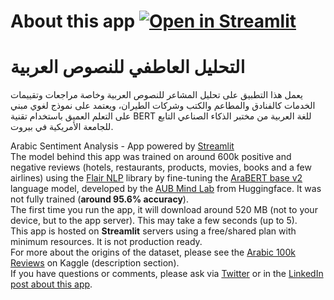 # About this app  [![Open in Streamlit](https://static.streamlit.io/badges/streamlit_badge_black_white.svg)](https://share.streamlit.io/abufadl/arsent/app.py)
# التحليل العاطفي للنصوص العربية 
يعمل هذا التطبيق على تحليل المشاعر للنصوص العربية وخاصة مراجعات وتقييمات الخدمات كالفنادق والمطاعم والكتب وشركات الطيران، ويعتمد على نموذج لغوي مبني على التعلم العميق باستخدام تقنية 
BERT للغة العربية من مختبر الذكاء الصناعي التابع للجامعة الأمريكية في بيروت.

Arabic Sentiment Analysis - App powered by [Streamlit](https://docs.streamlit.io/)  
The model behind this app was trained on around 600k positive and negative reviews (hotels, restaurants, products, movies, books and a few airlines) using the [Flair NLP](https://github.com/flairNLP/flair/) library by fine-tuning the [AraBERT base v2](https://huggingface.co/aubmindlab/bert-base-arabertv02) language model, developed by the [AUB Mind Lab](sites.aub.edu.lb/mindlab/) from Huggingface. It was not fully trained (__around 95.6% accuracy__).    
The first time you run the app, it will download around 520 MB (not to your device, but to the app server). This may take a few seconds (up to 5).  
This app is hosted on __Streamlit__ servers using a free/shared plan with minimum resources. It is not production ready.  
For more about the origins of the dataset, please see the [Arabic 100k Reviews](https://www.kaggle.com/abedkhooli/arabic-100k-reviews) on Kaggle (description section).   
If you have questions or comments, please ask via [Twitter](https://twitter.com/akhooli) or in the [LinkedIn post about this app](https://www.linkedin.com/posts/akhooli_flairnlp-streamlit-sentimentanalysis-activity-6728033724958572544-r-ap).


